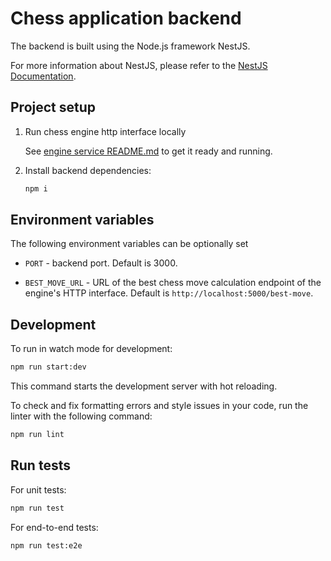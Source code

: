 # Chess application backend

The backend is built using the Node.js framework NestJS.

For more information about NestJS, please refer to the [NestJS Documentation](https://docs.nestjs.com).

## Project setup

1. Run chess engine http interface locally

    See [engine service README.md](../stockfish/README.md) to get it ready and running.

2. Install backend dependencies:

    ```bash
    npm i
    ```

## Environment variables

The following environment variables can be optionally set

* `PORT` - backend port. Default is 3000.

* `BEST_MOVE_URL` - URL of the best chess move calculation endpoint of the engine's HTTP interface. Default is `http://localhost:5000/best-move`.

## Development

To run in watch mode for development:

```bash
npm run start:dev
```

This command starts the development server with hot reloading.

To check and fix formatting errors and style issues in your code, run the linter with the following command:

```bash
npm run lint
```

## Run tests

For unit tests:

```bash
npm run test
```

For end-to-end tests:

```bash
npm run test:e2e
```
